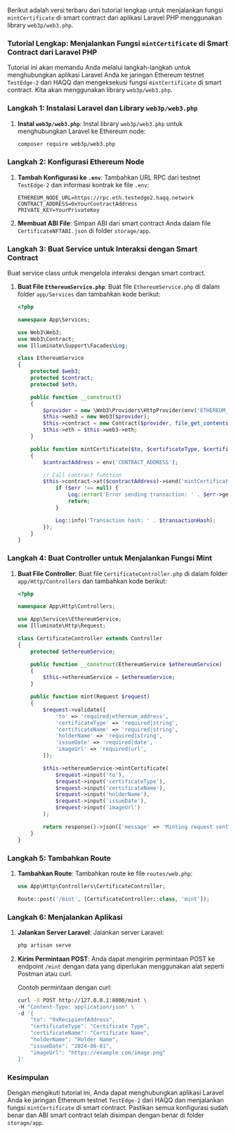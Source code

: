 Berikut adalah versi terbaru dari tutorial lengkap untuk menjalankan fungsi `mintCertificate` di smart contract dari aplikasi Laravel PHP menggunakan library `web3p/web3.php`.

### Tutorial Lengkap: Menjalankan Fungsi `mintCertificate` di Smart Contract dari Laravel PHP

Tutorial ini akan memandu Anda melalui langkah-langkah untuk menghubungkan aplikasi Laravel Anda ke jaringan Ethereum testnet `TestEdge-2` dari HAQQ dan mengeksekusi fungsi `mintCertificate` di smart contract. Kita akan menggunakan library `web3p/web3.php`.

### Langkah 1: Instalasi Laravel dan Library `web3p/web3.php`

1. **Instal `web3p/web3.php`**:
    Instal library `web3p/web3.php` untuk menghubungkan Laravel ke Ethereum node:

    ```bash
    composer require web3p/web3.php
    ```

### Langkah 2: Konfigurasi Ethereum Node

1. **Tambah Konfigurasi ke `.env`**:
    Tambahkan URL RPC dari testnet `TestEdge-2` dan informasi kontrak ke file `.env`:

    ```
    ETHEREUM_NODE_URL=https://rpc.eth.testedge2.haqq.network
    CONTRACT_ADDRESS=0xYourContractAddress
    PRIVATE_KEY=YourPrivateKey
    ```

2. **Membuat ABI File**:
    Simpan ABI dari smart contract Anda dalam file `CertificateNFTABI.json` di folder `storage/app`.

### Langkah 3: Buat Service untuk Interaksi dengan Smart Contract

Buat service class untuk mengelola interaksi dengan smart contract.

1. **Buat File `EthereumService.php`**:
    Buat file `EthereumService.php` di dalam folder `app/Services` dan tambahkan kode berikut:

    ```php
    <?php

    namespace App\Services;
    
    use Web3\Web3;
    use Web3\Contract;
    use Illuminate\Support\Facades\Log;
    
    class EthereumService
    {
        protected $web3;
        protected $contract;
        protected $eth;
    
        public function __construct()
        {
            $provider = new \Web3\Providers\HttpProvider(env('ETHEREUM_NODE_URL'));
            $this->web3 = new Web3($provider);
            $this->contract = new Contract($provider, file_get_contents(storage_path('app/CertificateNFTABI.json')));
            $this->eth = $this->web3->eth;
        }
    
        public function mintCertificate($to, $certificateType, $certificateName, $holderName, $issueDate, $imageUrl)
        {
            $contractAddress = env('CONTRACT_ADDRESS');
    
            // Call contract function
            $this->contract->at($contractAddress)->send('mintCertificate', [$to, $certificateType, $certificateName, $holderName, $issueDate, $imageUrl], function ($err, $transactionHash) {
                if ($err !== null) {
                    Log::error('Error sending transaction: ' . $err->getMessage());
                    return;
                }
    
                Log::info('Transaction hash: ' . $transactionHash);
            });
        }
    }

    ```

### Langkah 4: Buat Controller untuk Menjalankan Fungsi Mint

1. **Buat File Controller**:
    Buat file `CertificateController.php` di dalam folder `app/Http/Controllers` dan tambahkan kode berikut:

    ```php
    <?php

    namespace App\Http\Controllers;

    use App\Services\EthereumService;
    use Illuminate\Http\Request;

    class CertificateController extends Controller
    {
        protected $ethereumService;

        public function __construct(EthereumService $ethereumService)
        {
            $this->ethereumService = $ethereumService;
        }

        public function mint(Request $request)
        {
            $request->validate([
                'to' => 'required|ethereum_address',
                'certificateType' => 'required|string',
                'certificateName' => 'required|string',
                'holderName' => 'required|string',
                'issueDate' => 'required|date',
                'imageUrl' => 'required|url',
            ]);

            $this->ethereumService->mintCertificate(
                $request->input('to'),
                $request->input('certificateType'),
                $request->input('certificateName'),
                $request->input('holderName'),
                $request->input('issueDate'),
                $request->input('imageUrl')
            );

            return response()->json(['message' => 'Minting request sent.']);
        }
    }
    ```

### Langkah 5: Tambahkan Route

1. **Tambahkan Route**:
    Tambahkan route ke file `routes/web.php`:

    ```php
    use App\Http\Controllers\CertificateController;

    Route::post('/mint', [CertificateController::class, 'mint']);
    ```

### Langkah 6: Menjalankan Aplikasi

1. **Jalankan Server Laravel**:
    Jalankan server Laravel:

    ```bash
    php artisan serve
    ```

2. **Kirim Permintaan POST**:
    Anda dapat mengirim permintaan POST ke endpoint `/mint` dengan data yang diperlukan menggunakan alat seperti Postman atau curl.

    Contoh permintaan dengan curl:

    ```sh
    curl -X POST http://127.0.0.1:8000/mint \
    -H "Content-Type: application/json" \
    -d '{
        "to": "0xRecipientAddress",
        "certificateType": "Certificate Type",
        "certificateName": "Certificate Name",
        "holderName": "Holder Name",
        "issueDate": "2024-08-01",
        "imageUrl": "https://example.com/image.png"
    }'
    ```

### Kesimpulan

Dengan mengikuti tutorial ini, Anda dapat menghubungkan aplikasi Laravel Anda ke jaringan Ethereum testnet `TestEdge-2` dari HAQQ dan menjalankan fungsi `mintCertificate` di smart contract. Pastikan semua konfigurasi sudah benar dan ABI smart contract telah disimpan dengan benar di folder `storage/app`.
